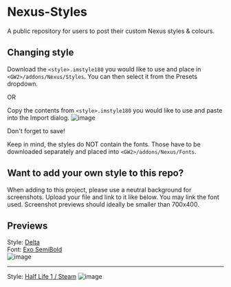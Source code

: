 # Nexus-Styles
A public repository for users to post their custom Nexus styles &amp; colours.

## Changing style
Download the `<style>.imstyle180` you would like to use and place in `<GW2>/addons/Nexus/Styles`. You can then select it from the Presets dropdown.

OR

Copy the contents from `<style>.imstyle180` you would like to use and paste into the Import dialog.
![image](https://github.com/user-attachments/assets/1fe51e2e-e720-4ced-9f97-643ee8c8726e)

Don't forget to save!

Keep in mind, the styles do NOT contain the fonts. Those have to be downloaded separately and placed into `<GW2>/addons/Nexus/Fonts`.

## Want to add your own style to this repo?
When adding to this project, please use a neutral background for screenshots. Upload your file and link to it like below. You may link the font used.
Screenshot previews should ideally be smaller than 700x400.

## Previews
Style: [Delta](/Delta.imstyle180)  
Font: [Exo SemiBold](https://fonts.google.com/specimen/Exo)  
![image](https://github.com/user-attachments/assets/b69e7770-6825-4926-b29f-8037f963c5d8)

---
Style: [Half Life 1 / Steam](/HL1.imstyle180)
![image](https://github.com/user-attachments/assets/13364356-aff5-499f-b2a5-e5725a0dfc9b)
